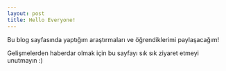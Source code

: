 ```yaml
---
layout: post
title: Hello Everyone!
---
```


Bu blog sayfasında yaptığım araştırmaları ve öğrendiklerimi paylaşacağım!

Gelişmelerden haberdar olmak için bu sayfayı sık sık ziyaret etmeyi unutmayın :)
